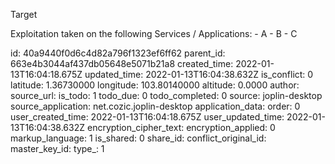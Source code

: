 Target

Exploitation taken on the following Services / Applications:
	- A
	- B
	- C


id: 40a9440f0d6c4d82a796f1323ef6ff62
parent_id: 663e4b3044af437db05648e5071b21a8
created_time: 2022-01-13T16:04:18.675Z
updated_time: 2022-01-13T16:04:38.632Z
is_conflict: 0
latitude: 1.36730000
longitude: 103.80140000
altitude: 0.0000
author: 
source_url: 
is_todo: 1
todo_due: 0
todo_completed: 0
source: joplin-desktop
source_application: net.cozic.joplin-desktop
application_data: 
order: 0
user_created_time: 2022-01-13T16:04:18.675Z
user_updated_time: 2022-01-13T16:04:38.632Z
encryption_cipher_text: 
encryption_applied: 0
markup_language: 1
is_shared: 0
share_id: 
conflict_original_id: 
master_key_id: 
type_: 1